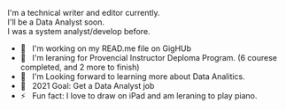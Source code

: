 I'm a technical writer and editor currently. <br />
I'll be a Data Analyst soon. <br />
I was a system analyst/develop before.<br />


+ 🔭 &nbsp;&nbsp;I'm working on my READ.me file on GigHUb
+ 🌱 &nbsp;&nbsp;I'm leraning for Provencial Instructor Deploma Program. (6 courese completed, and 2 more to finish)
+ 👯 &nbsp;&nbsp;I'm Looking forward to learning more about Data Analitics.
+ 🥅 &nbsp;&nbsp;2021 Goal: Get a Data Analyst job
+ ⚡  &nbsp;&nbsp;Fun fact: I love to draw on iPad and am leraning to play piano.
